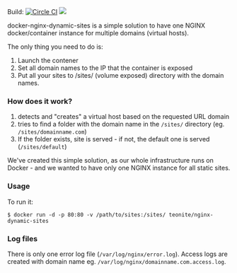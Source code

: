 Build: [![Circle CI](https://circleci.com/gh/teonite/docker-nginx-dynamic-sites.svg?style=svg)](https://circleci.com/gh/teonite/docker-nginx-dynamic-sites) [![](https://badge.imagelayers.io/teonite/nginx-dynamic-sites:latest.svg)](https://imagelayers.io/?images=teonite/nginx-dynamic-sites:latest 'Get your own badge on imagelayers.io')

docker-nginx-dynamic-sites is a simple solution to have one NGINX docker/container instance for multiple domains (virtual hosts).

The only thing you need to do is:

1. Launch the contener
2. Set all domain names to the IP that the container is exposed
3. Put all your sites to /sites/ (volume exposed) directory with the domain names.

### How does it work?

1. detects and "creates" a virtual host based on the requested URL domain
2. tries to find a folder with the domain name in the `/sites/` directory (eg. `/sites/domainname.com`)
3. If the folder exists, site is served - if not, the default one is served (`/sites/default`)

We've created this simple solution, as our whole infrastructure runs on Docker - and we wanted to have only one NGINX instance for all static sites.

### Usage

To run it:

    $ docker run -d -p 80:80 -v /path/to/sites:/sites/ teonite/nginx-dynamic-sites

### Log files

There is only one error log file (`/var/log/nginx/error.log`). Access logs are created with domain name eg. `/var/log/nginx/domainname.com.access.log`.
